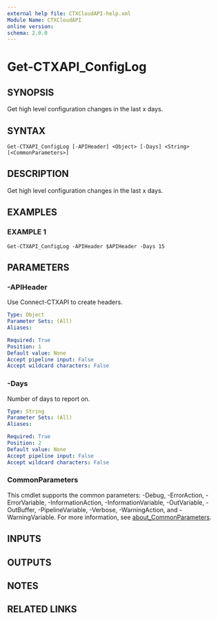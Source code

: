 ```yaml
---
external help file: CTXCloudAPI-help.xml
Module Name: CTXCloudAPI
online version:
schema: 2.0.0
---
```


# Get-CTXAPI_ConfigLog

## SYNOPSIS
Get high level configuration changes in the last x days.

## SYNTAX

```
Get-CTXAPI_ConfigLog [-APIHeader] <Object> [-Days] <String> [<CommonParameters>]
```

## DESCRIPTION
Get high level configuration changes in the last x days.

## EXAMPLES

### EXAMPLE 1
```
Get-CTXAPI_ConfigLog -APIHeader $APIHeader -Days 15
```

## PARAMETERS

### -APIHeader
Use Connect-CTXAPI to create headers.

```yaml
Type: Object
Parameter Sets: (All)
Aliases:

Required: True
Position: 1
Default value: None
Accept pipeline input: False
Accept wildcard characters: False
```

### -Days
Number of days to report on.

```yaml
Type: String
Parameter Sets: (All)
Aliases:

Required: True
Position: 2
Default value: None
Accept pipeline input: False
Accept wildcard characters: False
```

### CommonParameters
This cmdlet supports the common parameters: -Debug, -ErrorAction, -ErrorVariable, -InformationAction, -InformationVariable, -OutVariable, -OutBuffer, -PipelineVariable, -Verbose, -WarningAction, and -WarningVariable. For more information, see [about_CommonParameters](http://go.microsoft.com/fwlink/?LinkID=113216).

## INPUTS

## OUTPUTS

## NOTES

## RELATED LINKS
